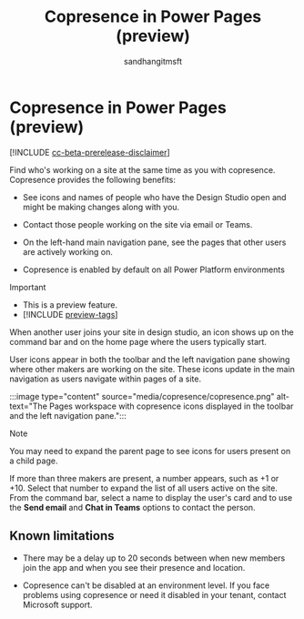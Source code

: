 ﻿---
title: Copresence in Power Pages (preview)
description: Learn about Copresence in Power Pages.
author: sandhangitmsft
ms.topic: conceptual
ms.custom: 
ms.date: 7/10/2023
ms.subservice:
ms.author: sandhan
ms.reviewer: kkendrick
contributors:
    - sandhangitmsft
    - ProfessorKendrick
---

# Copresence in Power Pages (preview)

[!INCLUDE [cc-beta-prerelease-disclaimer](../includes/cc-beta-prerelease-disclaimer.md)] 

Find who's working on a site at the same time as you with copresence. Copresence provides the following benefits:

- See icons and names of people who have the Design Studio open and might be making changes along with you.

- Contact those people working on the site via email or Teams.

- On the left-hand main navigation pane, see the pages that other users are actively working on.

- Copresence is enabled by default on all Power Platform environments

> [!IMPORTANT]
> - This is a preview feature.
> - [!INCLUDE [preview-tags](../includes/cc-preview-features-definition.md)]

When another user joins your site in design studio, an icon shows up on the command bar and on the home page where the users typically start.

User icons appear in both the toolbar and the left navigation pane showing where other makers are working on the site. These icons update in the main navigation as users navigate within pages of a site.

:::image type="content" source="media/copresence/copresence.png" alt-text="The Pages workspace with copresence icons displayed in the toolbar and the left navigation pane.":::

> [!NOTE]
> You may need to expand the parent page to see icons for users present on a child page.

If more than three makers are present, a number appears, such as +1 or +10. Select that number to expand the list of all users active on the site. From the command bar, select a name to display the user's card and to use the **Send email** and **Chat in Teams** options to contact the person.

## Known limitations

- There may be a delay up to 20 seconds between when new members join the app and when you see their presence and location.

- Copresence can't be disabled at an environment level. If you face problems using copresence or need it disabled in your tenant, contact Microsoft support.
